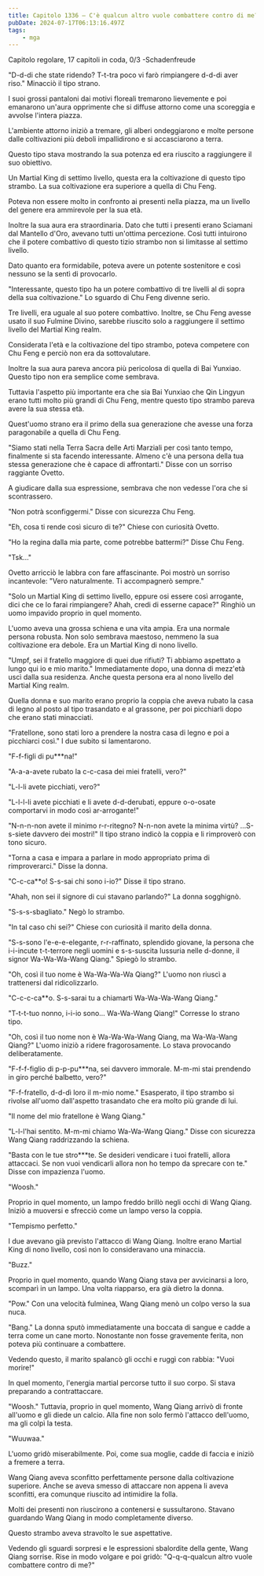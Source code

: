 ```yaml
---
title: Capitolo 1336 – C'è qualcun altro vuole combattere contro di me?
pubDate: 2024-07-17T06:13:16.497Z
tags:
    - mga
---
```



Capitolo regolare,
17 capitoli in coda, 0/3
-Schadenfreude


"D-d-di che state ridendo? T-t-tra poco vi farò rimpiangere d-d-di aver riso." Minacciò il tipo strano.


I suoi grossi pantaloni dai motivi floreali tremarono lievemente e poi emanarono un'aura opprimente che si diffuse attorno come una scoreggia e avvolse l'intera piazza.


L'ambiente attorno iniziò a tremare, gli alberi ondeggiarono e molte persone dalle coltivazioni più deboli impallidirono e si accasciarono a terra.


Questo tipo stava mostrando la sua potenza ed era riuscito a raggiungere il suo obiettivo.


Un Martial King di settimo livello, questa era la coltivazione di questo tipo strambo. La sua coltivazione era superiore a quella di Chu Feng.


Poteva non essere molto in confronto ai presenti nella piazza, ma un livello del genere era ammirevole per la sua età.


Inoltre la sua aura era straordinaria. Dato che tutti i presenti erano Sciamani dal Mantello d'Oro, avevano tutti un'ottima percezione. Così tutti intuirono che il potere combattivo di questo tizio strambo non si limitasse al settimo livello.


Dato quanto era formidabile, poteva avere un potente sostenitore e così nessuno se la sentì di provocarlo.


"Interessante, questo tipo ha un potere combattivo di tre livelli al di sopra della sua coltivazione." Lo sguardo di Chu Feng divenne serio.


Tre livelli, era uguale al suo potere combattivo. Inoltre, se Chu Feng avesse usato il suo Fulmine Divino, sarebbe riuscito solo a raggiungere il settimo livello del Martial King realm.


Considerata l'età e la coltivazione del tipo strambo, poteva competere con Chu Feng e perciò non era da sottovalutare.


Inoltre la sua aura pareva ancora più pericolosa di quella di Bai Yunxiao. Questo tipo non era semplice come sembrava.


Tuttavia l'aspetto più importante era che sia Bai Yunxiao che Qin Lingyun erano tutti molto più grandi di Chu Feng, mentre questo tipo strambo pareva avere la sua stessa età.


Quest'uomo strano era il primo della sua generazione che avesse una forza paragonabile a quella di Chu Feng.


"Siamo stati nella Terra Sacra delle Arti Marziali per così tanto tempo, finalmente si sta facendo interessante. Almeno c'è una persona della tua stessa generazione che è capace di affrontarti." Disse con un sorriso raggiante Ovetto.


A giudicare dalla sua espressione, sembrava che non vedesse l'ora che si scontrassero.


"Non potrà sconfiggermi." Disse con sicurezza Chu Feng.


"Eh, cosa ti rende così sicuro di te?" Chiese con curiosità Ovetto.


"Ho la regina dalla mia parte, come potrebbe battermi?" Disse Chu Feng.


"Tsk..."


Ovetto arricciò le labbra con fare affascinante. Poi mostrò un sorriso incantevole: "Vero naturalmente. Ti accompagnerò sempre."


"Solo un Martial King di settimo livello, eppure osi essere così arrogante, dici che ce lo farai rimpiangere? Ahah, credi di esserne capace?" Ringhiò un uomo impavido proprio in quel momento.


L'uomo aveva una grossa schiena e una vita ampia. Era una normale persona robusta. Non solo sembrava maestoso, nemmeno la sua coltivazione era debole. Era un Martial King di nono livello.


"Umpf, sei il fratello maggiore di quei due rifiuti? Ti abbiamo aspettato a lungo qui io e mio marito." Immediatamente dopo, una donna di mezz'età uscì dalla sua residenza. Anche questa persona era al nono livello del Martial King realm.


Quella donna e suo marito erano proprio la coppia che aveva rubato la casa di legno al posto al tipo trasandato e al grassone, per poi picchiarli dopo che erano stati minacciati.


"Fratellone, sono stati loro a prendere la nostra casa di legno e poi a picchiarci così." I due subito si lamentarono.


"F-f-figli di pu***na!"


"A-a-a-avete rubato la c-c-casa dei miei fratelli, vero?"


"L-l-li avete picchiati, vero?"


"L-l-l-li avete picchiati e li avete d-d-derubati, eppure o-o-osate comportarvi in modo così ar-arrogante!"


"N-n-n-non avete il minimo r-r-ritegno? N-n-non avete la minima virtù? ...S-s-siete davvero dei mostri!" Il tipo strano indicò la coppia e li rimproverò con tono sicuro.


"Torna a casa e impara a parlare in modo appropriato prima di rimproverarci." Disse la donna.


"C-c-ca**o! S-s-sai chi sono i-io?" Disse il tipo strano.


"Ahah, non sei il signore di cui stavano parlando?" La donna sogghignò.


"S-s-s-sbagliato." Negò lo strambo.


"In tal caso chi sei?" Chiese con curiosità il marito della donna.


"S-s-sono l'e-e-e-elegante, r-r-raffinato, splendido giovane, la persona che i-i-incute t-t-terrore negli uomini e s-s-suscita lussuria nelle d-donne, il signor Wa-Wa-Wa-Wang Qiang." Spiegò lo strambo.


"Oh, così il tuo nome è Wa-Wa-Wa-Wa Qiang?" L'uomo non riuscì a trattenersi dal ridicolizzarlo.


"C-c-c-ca**o. S-s-sarai tu a chiamarti Wa-Wa-Wa-Wang Qiang."


"T-t-t-tuo nonno, i-i-io sono... Wa-Wa-Wang Qiang!" Corresse lo strano tipo.


"Oh, così il tuo nome non è Wa-Wa-Wa-Wang Qiang, ma Wa-Wa-Wang Qiang?" L'uomo iniziò a ridere fragorosamente. Lo stava provocando deliberatamente.


"F-f-f-figlio di p-p-pu***na, sei davvero immorale. M-m-mi stai prendendo in giro perché balbetto, vero?"


"F-f-fratello, d-d-dì loro il m-mio nome." Esasperato, il tipo strambo si rivolse all'uomo dall'aspetto trasandato che era molto più grande di lui.


"Il nome del mio fratellone è Wang Qiang."


"L-l-l'hai sentito. M-m-mi chiamo Wa-Wa-Wang Qiang." Disse con sicurezza Wang Qiang raddrizzando la schiena.


"Basta con le tue stro***te. Se desideri vendicare i tuoi fratelli, allora attaccaci. Se non vuoi vendicarli allora non ho tempo da sprecare con te." Disse con impazienza l'uomo.


"Woosh."


Proprio in quel momento, un lampo freddo brillò negli occhi di Wang Qiang. Iniziò a muoversi e sfrecciò come un lampo verso la coppia.


"Tempismo perfetto."


I due avevano già previsto l'attacco di Wang Qiang. Inoltre erano Martial King di nono livello, così non lo consideravano una minaccia.


"Buzz."


Proprio in quel momento, quando Wang Qiang stava per avvicinarsi a loro, scomparì in un lampo. Una volta riapparso, era già dietro la donna.


"Pow." Con una velocità fulminea, Wang Qiang menò un colpo verso la sua nuca.


"Bang." La donna sputò immediatamente una boccata di sangue e cadde a terra come un cane morto. Nonostante non fosse gravemente ferita, non poteva più continuare a combattere.


Vedendo questo, il marito spalancò gli occhi e ruggì con rabbia: "Vuoi morire!"


In quel momento, l'energia martial percorse tutto il suo corpo. Si stava preparando a contrattaccare.


"Woosh." Tuttavia, proprio in quel momento, Wang Qiang arrivò di fronte all'uomo e gli diede un calcio. Alla fine non solo fermò l'attacco dell'uomo, ma gli colpì la testa.


"Wuuwaa."


L'uomo gridò miserabilmente. Poi, come sua moglie, cadde di faccia e iniziò a fremere a terra.


Wang Qiang aveva sconfitto perfettamente persone dalla coltivazione superiore. Anche se aveva smesso di attaccare non appena li aveva sconfitti, era comunque riuscito ad intimidire la folla.


Molti dei presenti non riuscirono a contenersi e sussultarono. Stavano guardando Wang Qiang in modo completamente diverso.


Questo strambo aveva stravolto le sue aspettative.


Vedendo gli sguardi sorpresi e le espressioni sbalordite della gente, Wang Qiang sorrise. Rise in modo volgare e poi gridò: "Q-q-q-qualcun altro vuole combattere contro di me?"
                                


                                



